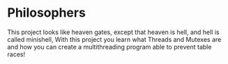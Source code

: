 # Philosophers
This project looks like heaven gates, except that heaven is hell, and hell is called minishell, With this project you learn what Threads and Mutexes are and how you can create a multithreading program able to prevent table races!
